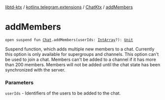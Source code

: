 [libtd-ktx](../../index.md) / [kotlinx.telegram.extensions](../index.md) / [ChatKtx](index.md) / [addMembers](./add-members.md)

# addMembers

`open suspend fun `[`Chat`](https://tdlibx.github.io/td/docs/org/drinkless/td/libcore/telegram/TdApi.Chat.html)`.addMembers(userIds: `[`IntArray`](https://kotlinlang.org/api/latest/jvm/stdlib/kotlin/-int-array/index.html)`?): `[`Unit`](https://kotlinlang.org/api/latest/jvm/stdlib/kotlin/-unit/index.html)

Suspend function, which adds multiple new members to a chat. Currently this option is only
available for supergroups and channels. This option can't be used to join a chat. Members can't be
added to a channel if it has more than 200 members. Members will not be added until the chat state
has been synchronized with the server.

### Parameters

`userIds` - Identifiers of the users to be added to the chat.